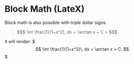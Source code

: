 # Block Math (LateX)

Block math is also possible with triple dollar signs:

> &#36;&#36;&#36;
> \int \frac{1}{1+x^2}\, dx = \arctan x + C.>
> &#36;&#36;&#36;

It will render:
$$$ \int \frac{1}{1+x^2}\, dx = \arctan x + C. $$$